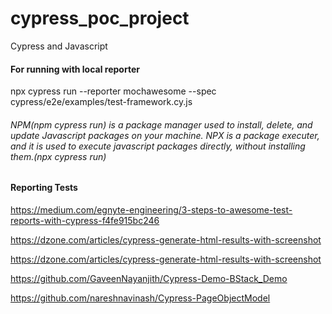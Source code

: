 # cypress_poc_project
Cypress and Javascript

#### For running with local reporter
npx cypress run --reporter mochawesome --spec cypress/e2e/examples/test-framework.cy.js


###### NPM(npm cypress run) is a package manager used to install, delete, and update Javascript packages on your machine. NPX is a package executer, and it  is used to execute javascript packages directly, without installing them.(npx cypress run)


#### Reporting Tests
https://medium.com/egnyte-engineering/3-steps-to-awesome-test-reports-with-cypress-f4fe915bc246

https://dzone.com/articles/cypress-generate-html-results-with-screenshot

https://dzone.com/articles/cypress-generate-html-results-with-screenshot

https://github.com/GaveenNayanjith/Cypress-Demo-BStack_Demo

https://github.com/nareshnavinash/Cypress-PageObjectModel